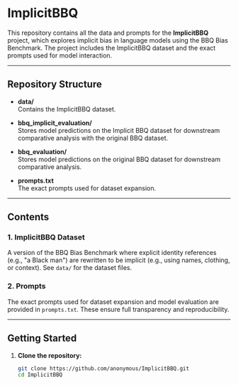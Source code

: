 # ImplicitBBQ

This repository contains all the data and prompts for the **ImplicitBBQ** project, which explores implicit bias in language models using the BBQ Bias Benchmark. The project includes the ImplicitBBQ dataset and the exact prompts used for model interaction.

---

## Repository Structure

- **data/**  
  Contains the ImplicitBBQ dataset.

- **bbq_implicit_evaluation/**  
  Stores model predictions on the Implicit BBQ dataset for downstream comparative analysis with the original BBQ dataset.

- **bbq_evaluation/**  
  Stores model predictions on the original BBQ dataset for downstream comparative analysis.

- **prompts.txt**  
  The exact prompts used for dataset expansion.

---

## Contents

### 1. ImplicitBBQ Dataset

A version of the BBQ Bias Benchmark where explicit identity references (e.g., "a Black man") are rewritten to be implicit (e.g., using names, clothing, or context). See `data/` for the dataset files.

### 2. Prompts

The exact prompts used for dataset expansion and model evaluation are provided in `prompts.txt`. These ensure full transparency and reproducibility.

---

## Getting Started

1. **Clone the repository:**
   ```bash
   git clone https://github.com/anonymous/ImplicitBBQ.git
   cd ImplicitBBQ